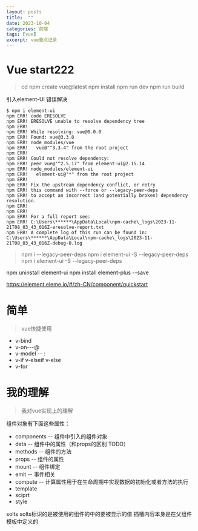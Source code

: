 ```yaml
---
layout: posts
title:  ""
date: 2023-10-04
categories: 前端
tags: [vue]
excerpt: vue重点记录
---
```


# Vue start222
> cd <your-project-name>
> npm create vue@latest
> npm install
> npm run dev
> npm run build

引入element-UI 错误解决
```
$ npm i element-ui
npm ERR! code ERESOLVE
npm ERR! ERESOLVE unable to resolve dependency tree
npm ERR!
npm ERR! While resolving: vue@0.0.0
npm ERR! Found: vue@3.3.8
npm ERR! node_modules/vue
npm ERR!   vue@"^3.3.4" from the root project
npm ERR!
npm ERR! Could not resolve dependency:
npm ERR! peer vue@"^2.5.17" from element-ui@2.15.14
npm ERR! node_modules/element-ui
npm ERR!   element-ui@"*" from the root project
npm ERR!
npm ERR! Fix the upstream dependency conflict, or retry
npm ERR! this command with --force or --legacy-peer-deps
npm ERR! to accept an incorrect (and potentially broken) dependency resolution.
npm ERR!
npm ERR!
npm ERR! For a full report see:
npm ERR! C:\Users\******\AppData\Local\npm-cache\_logs\2023-11-21T08_03_43_016Z-eresolve-report.txt
npm ERR! A complete log of this run can be found in: C:\Users\******\AppData\Local\npm-cache\_logs\2023-11-21T08_03_43_016Z-debug-0.log
```

>npm i --legacy-peer-deps
>npm i element-ui -S --legacy-peer-deps
>npm i element-ui -S --legacy-peer-deps

npm uninstall  element-ui
npm install element-plus --save


https://element.eleme.io/#/zh-CN/component/quickstart

# 简单
> vue快捷使用
* v-bind
* v-on---@
* v-model -- :
* v-if v-elseif v-else
* v-for


# 我的理解
> 我对vue实现上的理解

组件对象有下面这些属性：
* components -- 组件中引入的组件对象
* data -- 组件中的属性（和props的区别 TODO）
* methods -- 组件的方法
* props -- 组件的属性
* mount -- 组件绑定
* emit -- 事件相关
* compute -- 计算属性用于在生命周期中实现数据的初始化或者方法的执行
* template
* sciprt
* style

solts
solts标识的是被使用的组件的中的要被显示的值
插槽内容本身是在父组件模板中定义的